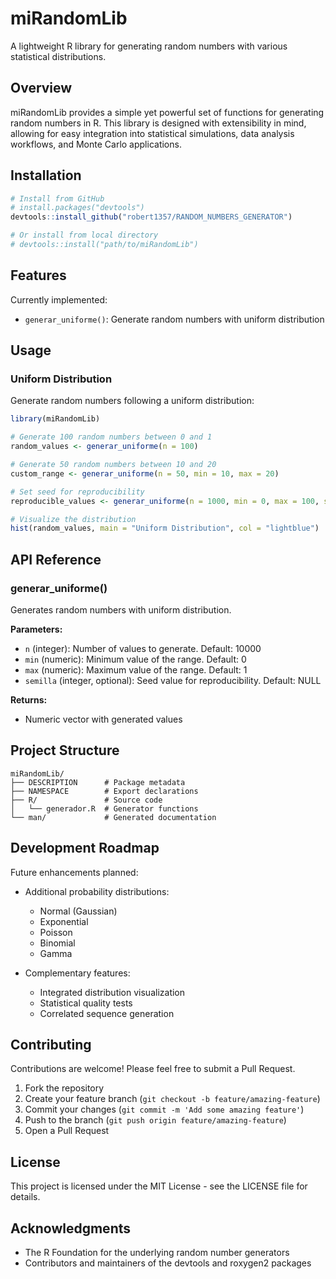# miRandomLib

A lightweight R library for generating random numbers with various statistical distributions.

## Overview

miRandomLib provides a simple yet powerful set of functions for generating random numbers in R. This library is designed with extensibility in mind, allowing for easy integration into statistical simulations, data analysis workflows, and Monte Carlo applications.

## Installation

```r
# Install from GitHub
# install.packages("devtools")
devtools::install_github("robert1357/RANDOM_NUMBERS_GENERATOR")

# Or install from local directory
# devtools::install("path/to/miRandomLib")
```

## Features

Currently implemented:

- `generar_uniforme()`: Generate random numbers with uniform distribution

## Usage

### Uniform Distribution

Generate random numbers following a uniform distribution:

```r
library(miRandomLib)

# Generate 100 random numbers between 0 and 1
random_values <- generar_uniforme(n = 100)

# Generate 50 random numbers between 10 and 20
custom_range <- generar_uniforme(n = 50, min = 10, max = 20)

# Set seed for reproducibility
reproducible_values <- generar_uniforme(n = 1000, min = 0, max = 100, semilla = 123)

# Visualize the distribution
hist(random_values, main = "Uniform Distribution", col = "lightblue")
```

## API Reference

### generar_uniforme()

Generates random numbers with uniform distribution.

**Parameters:**
- `n` (integer): Number of values to generate. Default: 10000
- `min` (numeric): Minimum value of the range. Default: 0
- `max` (numeric): Maximum value of the range. Default: 1
- `semilla` (integer, optional): Seed value for reproducibility. Default: NULL

**Returns:**
- Numeric vector with generated values

## Project Structure

```
miRandomLib/
├── DESCRIPTION      # Package metadata
├── NAMESPACE        # Export declarations
├── R/               # Source code
│   └── generador.R  # Generator functions
└── man/             # Generated documentation
```

## Development Roadmap

Future enhancements planned:

- Additional probability distributions:
  - Normal (Gaussian)
  - Exponential
  - Poisson
  - Binomial
  - Gamma

- Complementary features:
  - Integrated distribution visualization
  - Statistical quality tests
  - Correlated sequence generation

## Contributing

Contributions are welcome! Please feel free to submit a Pull Request.

1. Fork the repository
2. Create your feature branch (`git checkout -b feature/amazing-feature`)
3. Commit your changes (`git commit -m 'Add some amazing feature'`)
4. Push to the branch (`git push origin feature/amazing-feature`)
5. Open a Pull Request

## License

This project is licensed under the MIT License - see the LICENSE file for details.

## Acknowledgments

- The R Foundation for the underlying random number generators
- Contributors and maintainers of the devtools and roxygen2 packages
